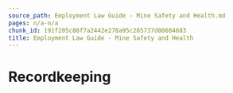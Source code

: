 ```yaml
---
source_path: Employment Law Guide - Mine Safety and Health.md
pages: n/a-n/a
chunk_id: 191f205c88f7a2442e278a95c285737d80604683
title: Employment Law Guide - Mine Safety and Health
---
```

# Recordkeeping
